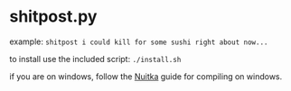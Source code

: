 
# shitpost.py

example: `shitpost i could kill for some sushi right about now...`

to install use the included script: `./install.sh`

if you are on windows, follow the [Nuitka](nuitka.net) guide for compiling on windows.